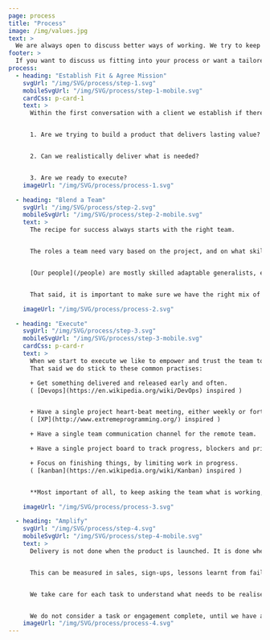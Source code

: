 ```yaml
---
page: process
title: "Process"
image: /img/values.jpg
text: >
  We are always open to discuss better ways of working. We try to keep the balance right between having a light process that empowers people, and having enough process to stay organized. If you have feedback on our process we would really enjoy discussing it. [Talk process with us?](/contact)
footer: >
  If you want to discuss us fitting into your process or want a tailored execution plan we are happy to expand on this in a pitch. **[Let us Pitch?](/contact)**
process:
  - heading: "Establish Fit & Agree Mission"
    svgUrl: "/img/SVG/process/step-1.svg"
    mobileSvgUrl: "/img/SVG/process/step-1-mobile.svg"
    cardCss: p-card-1
    text: >
      Within the first conversation with a client we establish if there is a fit. Our goal is to answer three questions.


      1. Are we trying to build a product that delivers lasting value?


      2. Can we realistically deliver what is needed?


      3. Are we ready to execute?
    imageUrl: "/img/SVG/process/process-1.svg"

  - heading: "Blend a Team"
    svgUrl: "/img/SVG/process/step-2.svg"
    mobileSvgUrl: "/img/SVG/process/step-2-mobile.svg"
    text: >
      The recipe for success always starts with the right team.


      The roles a team need vary based on the project, and on what skills our client brings to the table. 


      [Our people](/people) are mostly skilled adaptable generalists, each having their own specialities and strengths. We can deliver a good job across most aspects of the project.  


      That said, it is important to make sure we have the right mix of business skills, technical skills and specialist skills to succeed. If we need to call in specialist expertise to deliver we will let you know.

    imageUrl: "/img/SVG/process/process-2.svg"

  - heading: "Execute"
    svgUrl: "/img/SVG/process/step-3.svg"
    mobileSvgUrl: "/img/SVG/process/step-3-mobile.svg"
    cardCss: p-card-r
    text: >
      When we start to execute we like to empower and trust the team to mostly self-organize to maximize delivery.
      That said we do stick to these common practises:

      + Get something delivered and released early and often. 
      ( [Devops](https://en.wikipedia.org/wiki/DevOps) inspired )


      + Have a single project heart-beat meeting, either weekly or fortnighthly. 
      ( [XP](http://www.extremeprogramming.org/) inspired )

      + Have a single team communication channel for the remote team.

      + Have a single project board to track progress, blockers and priotization.

      + Focus on finishing things, by limiting work in progress. 
      ( [kanban](https://en.wikipedia.org/wiki/Kanban) inspired ) 


      **Most important of all, to keep asking the team what is working, listening to their answers and adapting accordingly!**

    imageUrl: "/img/SVG/process/process-3.svg"

  - heading: "Amplify"
    svgUrl: "/img/SVG/process/step-4.svg"
    mobileSvgUrl: "/img/SVG/process/step-4-mobile.svg"
    text: >
      Delivery is not done when the product is launched. It is done when value is created and maximized. 


      This can be measured in sales, sign-ups, lessons learnt from failures or brand-awareness. 


      We take care for each task to understand what needs to be realised to maximize its success. 


      We do not consider a task or engagement complete, until we have amplified the value to its full potential.
    imageUrl: "/img/SVG/process/process-4.svg"
---
```

